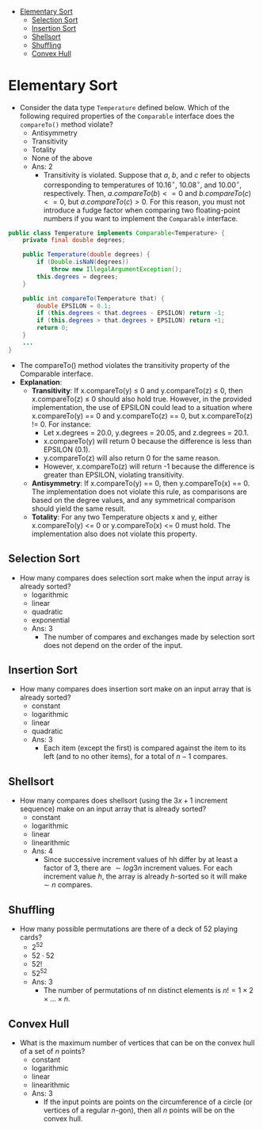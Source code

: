 - [Elementary Sort](#elementary-sort)
  - [Selection Sort](#selection-sort)
  - [Insertion Sort](#insertion-sort)
  - [Shellsort](#shellsort)
  - [Shuffling](#shuffling)
  - [Convex Hull](#convex-hull)

# Elementary Sort

- Consider the data type `Temperature` defined below. Which of the following required properties of the `Comparable` interface does the `compareTo()` method violate?
  - Antisymmetry
  - Transitivity
  - Totality
  - None of the above
  - Ans: 2
    - Transitivity is violated. Suppose that $a$, $b$, and $c$ refer to objects corresponding to temperatures of ${10.16}^\circ$, ${10.08}^\circ$, and ${10.00}^\circ$, respectively. Then, $a.compareTo(b) <= 0$ and $b.compareTo(c) <= 0$, but $a.compareTo(c) > 0$. For this reason, you must not introduce a fudge factor when comparing two floating-point numbers if you want to implement the `Comparable` interface.

```java
public class Temperature implements Comparable<Temperature> {
    private final double degrees;

    public Temperature(double degrees) {
        if (Double.isNaN(degrees))
            throw new IllegalArgumentException();
        this.degrees = degrees;
    }

    public int compareTo(Temperature that) {
        double EPSILON = 0.1;
        if (this.degrees < that.degrees - EPSILON) return -1;
        if (this.degrees > that.degrees + EPSILON) return +1;
        return 0;
    }
    ...
}
```

- The compareTo() method violates the transitivity property of the Comparable interface.
- **Explanation**:
  - **Transitivity**: If x.compareTo(y) ≤ 0 and y.compareTo(z) ≤ 0, then x.compareTo(z) ≤ 0 should also hold true. However, in the provided implementation, the use of EPSILON could lead to a situation where x.compareTo(y) == 0 and y.compareTo(z) == 0, but x.compareTo(z) != 0. For instance:
    - Let x.degrees = 20.0, y.degrees = 20.05, and z.degrees = 20.1.
    - x.compareTo(y) will return 0 because the difference is less than EPSILON (0.1).
    - y.compareTo(z) will also return 0 for the same reason.
    - However, x.compareTo(z) will return -1 because the difference is greater than EPSILON, violating transitivity.
  - **Antisymmetry**: If x.compareTo(y) == 0, then y.compareTo(x) == 0. The implementation does not violate this rule, as comparisons are based on the degree values, and any symmetrical comparison should yield the same result.
  - **Totality**: For any two Temperature objects x and y, either x.compareTo(y) <= 0 or y.compareTo(x) <= 0 must hold. The implementation also does not violate this property.

## Selection Sort

- How many compares does selection sort make when the input array is already sorted?
  - logarithmic
  - linear
  - quadratic
  - exponential
  - Ans: 3
    - The number of compares and exchanges made by selection sort does not depend on the order of the input.

## Insertion Sort

- How many compares does insertion sort make on an input array that is already sorted?
  - constant
  - logarithmic
  - linear
  - quadratic
  - Ans: 3
    - Each item (except the first) is compared against the item to its left (and to no other items), for a total of $n−1$ compares.

## Shellsort

- How many compares does shellsort (using the $3x+1$ increment sequence) make on an input array that is already sorted?
  - constant
  - logarithmic
  - linear
  - linearithmic
  - Ans: 4
    - Since successive increment values of hh differ by at least a factor of 3, there are $\sim log⁡3n$ increment values. For each increment value $h$, the array is already $h$-sorted so it will make $\sim n$ compares.

## Shuffling

- How many possible permutations are there of a deck of 52 playing cards?
  - $2^{52}$
  - $52⋅52$
  - $52!$
  - $52^{52}$
  - Ans: 3
    - The number of permutations of nn distinct elements is $n!=1×2×…×n$.

## Convex Hull

- What is the maximum number of vertices that can be on the convex hull of a set of $n$ points?
  - constant
  - logarithmic
  - linear
  - linearithmic
  - Ans: 3
    - If the input points are points on the circumference of a circle (or vertices of a regular $n$-gon), then all $n$ points will be on the convex hull.
